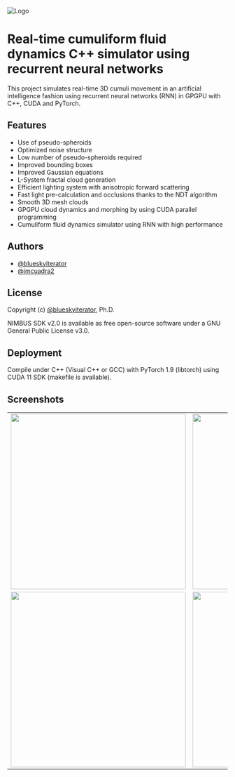 ![Logo](http://www.isometrica.net/thesis/images/logo.png) 

# Real-time cumuliform fluid dynamics C++ simulator using recurrent neural networks 

This project simulates real-time 3D cumuli movement in an artificial intelligence fashion using recurrent neural networks (RNN) in GPGPU with C++, CUDA and PyTorch.

## Features

- Use of pseudo-spheroids
- Optimized noise structure
- Low number of pseudo-spheroids required
- Improved bounding boxes
- Improved Gaussian equations
- L-System fractal cloud generation
- Efficient lighting system with anisotropic forward scattering
- Fast light pre-calculation and occlusions thanks to the NDT algorithm
- Smooth 3D mesh clouds
- GPGPU cloud dynamics and morphing by using CUDA parallel programming
- Cumuliform fluid dynamics simulator using RNN with high performance 


## Authors

- [@blueskyiterator](https://www.github.com/blueskyiterator)
- [@jmcuadra2](https://github.com/jmcuadra2) 

## License

Copyright (c) [@blueskyiterator](https://www.github.com/blueskyiterator), Ph.D.

NIMBUS SDK v2.0 is available as free open-source software under a GNU General Public License v3.0.

## Deployment

Compile under C++ (Visual C++ or GCC) with PyTorch 1.9 (libtorch) using CUDA 11 SDK (makefile is available).

## Screenshots

<table>
<tbody>
<tr>
<td>
<img src="http://www.isometrica.net/thesis/images/evening.png" width=400/>
</td>
<td>
<img src="http://www.isometrica.net/thesis/images/sunset1.png" width=400/>
</td>
</tr>
<tr>
<td>
<img src="http://www.isometrica.net/thesis/images/evening.png" width=400/>
</td>
<td>
<img src="http://www.isometrica.net/thesis/images/sunset1.png" width=400/>
</td>
</tr>
</tbody>
</table>


